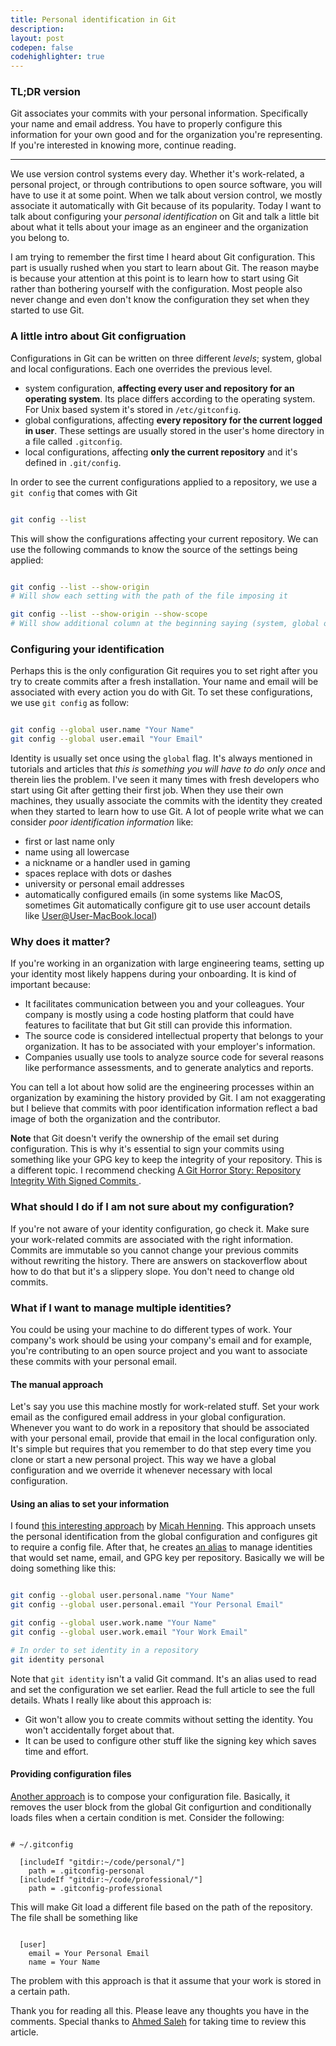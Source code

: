```yaml
---
title: Personal identification in Git
description: 
layout: post
codepen: false
codehighlighter: true
---
```


### TL;DR version

Git associates your commits with your personal information. Specifically your name and email address. You have to properly configure this information for your own good and for the organization you're representing. If you're interested in knowing more, continue reading.

---

We use version control systems every day. Whether it's work-related, a personal project, or through contributions to open source software, you will have to use it at some point. When we talk about version control, we mostly associate it automatically with Git because of its popularity. Today I want to talk about configuring your *personal identification* on Git and talk a little bit about what it tells about your image as an engineer and the organization you belong to.

I am trying to remember the first time I heard about Git configuration. This part is usually rushed when you start to learn about Git. The reason maybe is because your attention at this point is to learn how to start using Git rather than bothering yourself with the configuration. Most people also never change and even don't know the configuration they set when they started to use Git.

### A little intro about Git configruation

Configurations in Git can be written on three different *levels*; system, global and local configurations. Each one overrides the previous level.

* system configuration, **affecting every user and repository for an operating system**. Its place differs according to the operating system. For Unix based system it's stored in `/etc/gitconfig`.
* global configurations, affecting **every repository for the current logged in user**. These settings are usually stored in the user's home directory in a file called `.gitconfig`.
* local configurations, affecting **only the current repository** and it's defined in `.git/config`.

In order to see the current configurations applied to a repository, we use a `git config` that comes with Git

```bash

git config --list

```

This will show the configurations affecting your current repository. We can use the following commands to know the source of the settings being applied:

```bash

git config --list --show-origin
# Will show each setting with the path of the file imposing it

git config --list --show-origin --show-scope
# Will show additional column at the beginning saying (system, global or local)

```

### Configuring your identification

Perhaps this is the only configuration Git requires you to set right after you try to create commits after a fresh installation. Your name and email will be associated with every action you do with Git. To set these configurations, we use `git config` as follow:

```bash

git config --global user.name "Your Name"
git config --global user.email "Your Email"

```

Identity is usually set once using the `global` flag. It's always mentioned in tutorials and articles that *this is something you will have to do only once* and therein lies the problem. I've seen it many times with fresh developers who start using Git after getting their first job. When they use their own machines, they usually associate the commits with the identity they created when they started to learn how to use Git. A lot of people write what we can consider *poor identification information* like:

* first or last name only
* name using all lowercase
* a nickname or a handler used in gaming
* spaces replace with dots or dashes
* university or personal email addresses
* automatically configured emails (in some systems like MacOS, sometimes Git automatically configure git to use user account details like User@User-MacBook.local)

### Why does it matter?

If you're working in an organization with large engineering teams, setting up your identity most likely happens during your onboarding. It is kind of important because:

* It facilitates communication between you and your colleagues. Your company is mostly using a code hosting platform that could have features to facilitate that but Git still can provide this information.
* The source code is considered intellectual property that belongs to your organization. It has to be associated with your employer's information.
* Companies usually use tools to analyze source code for several reasons like performance assessments, and to generate analytics and reports.

You can tell a lot about how solid are the engineering processes within an organization by examining the history provided by Git. I am not exaggerating but I believe that commits with poor identification information reflect a bad image of both the organization and the contributor.

**Note** that Git doesn't verify the ownership of the email set during configuration. This is why it's essential to sign your commits using something like your GPG key to keep the integrity of your repository. This is a different topic. I recommend checking [A Git Horror Story: Repository Integrity With Signed Commits
](https://mikegerwitz.com/2012/05/a-git-horror-story-repository-integrity-with-signed-commits).

### What should I do if I am not sure about my configuration?

If you're not aware of your identity configuration, go check it. Make sure your work-related commits are associated with the right information. Commits are immutable so you cannot change your previous commits without rewriting the history. There are answers on stackoverflow about how to do that but it's a slippery slope. You don't need to change old commits.

### What if I want to manage multiple identities?

You could be using your machine to do different types of work. Your company's work should be using your company's email and for example, you're contributing to an open source project and you want to associate these commits with your personal email.

#### The manual approach

Let's say you use this machine mostly for work-related stuff. Set your work email as the configured email address in your global configuration. Whenever you want to do work in a repository that should be associated with your personal email, provide that email in the local configuration only. It's simple but requires that you remember to do that step every time you clone or start a new personal project. This way we have a global configuration and we override it whenever necessary with local configuration.

#### Using an alias to set your information

I found [this interesting approach](https://www.micah.soy/posts/setting-up-git-identities/) by [Micah Henning](https://twitter.com/micahhenning). This approach unsets the personal identification from the global configuration and configures git to require a config file. After that, he creates [an alias](https://git-scm.com/book/en/v2/Git-Basics-Git-Aliases) to manage identities that would set name, email, and GPG key per repository. Basically we will be doing something like this:

```bash

git config --global user.personal.name "Your Name"
git config --global user.personal.email "Your Personal Email"

git config --global user.work.name "Your Name"
git config --global user.work.email "Your Work Email"

# In order to set identity in a repository
git identity personal

```

Note that `git identity` isn't a valid Git command. It's an alias used to read and set the configuration we set earlier. Read the full article to see the full details. Whats I really like about this approach is:

* Git won't allow you to create commits without setting the identity. You won't accidentally forget about that.
* It can be used to configure other stuff like the signing key which saves time and effort.

#### Providing configuration files

[Another approach](https://gist.github.com/bgauduch/06a8c4ec2fec8fef6354afe94358c89e#setup-dynamic-git-user-email--name-depending-on-folder) is to compose your configuration file. Basically, it removes the user block from the global Git configurtion and conditionally loads files when a certain condition is met. Consider the following:

```git

# ~/.gitconfig

  [includeIf "gitdir:~/code/personal/"]
    path = .gitconfig-personal
  [includeIf "gitdir:~/code/professional/"]
    path = .gitconfig-professional

```

This will make Git load a different file based on the path of the repository. The file shall be something like

```git

  [user]
    email = Your Personal Email
    name = Your Name

```

The problem with this approach is that it assume that your work is stored in a certain path.

Thank you for reading all this. Please leave any thoughts you have in the comments. Special thanks to [Ahmed Saleh](https://twitter.com/aonemd) for taking time to review this article.
